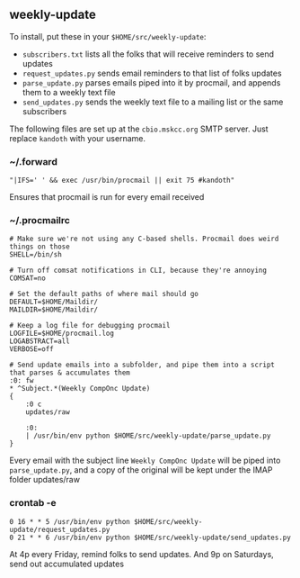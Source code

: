 ## weekly-update

To install, put these in your `$HOME/src/weekly-update`:
- `subscribers.txt` lists all the folks that will receive reminders to send updates
- `request_updates.py` sends email reminders to that list of folks updates
- `parse_update.py` parses emails piped into it by procmail, and appends them to a weekly text file
- `send_updates.py` sends the weekly text file to a mailing list or the same subscribers

The following files are set up at the `cbio.mskcc.org` SMTP server. Just replace `kandoth` with your username.

### ~/.forward
```
"|IFS=' ' && exec /usr/bin/procmail || exit 75 #kandoth"
```
Ensures that procmail is run for every email received

### ~/.procmailrc
```
# Make sure we're not using any C-based shells. Procmail does weird things on those
SHELL=/bin/sh

# Turn off comsat notifications in CLI, because they're annoying
COMSAT=no

# Set the default paths of where mail should go
DEFAULT=$HOME/Maildir/
MAILDIR=$HOME/Maildir/

# Keep a log file for debugging procmail
LOGFILE=$HOME/procmail.log
LOGABSTRACT=all
VERBOSE=off

# Send update emails into a subfolder, and pipe them into a script that parses & accumulates them
:0: fw
* ^Subject.*(Weekly CompOnc Update)
{
    :0 c
    updates/raw

    :0:
    | /usr/bin/env python $HOME/src/weekly-update/parse_update.py
}
```
Every email with the subject line `Weekly CompOnc Update` will be piped into `parse_update.py`, and a copy of the original will be kept under the IMAP folder updates/raw

### crontab -e
```
0 16 * * 5 /usr/bin/env python $HOME/src/weekly-update/request_updates.py
0 21 * * 6 /usr/bin/env python $HOME/src/weekly-update/send_updates.py
```
At 4p every Friday, remind folks to send updates. And 9p on Saturdays, send out accumulated updates
